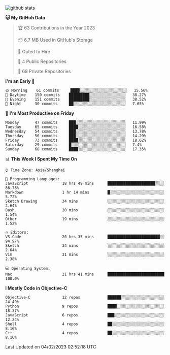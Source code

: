 
![github stats](https://github-readme-stats.vercel.app/api?username=ChesterYue&show_icons=true&count_private=true)

<!-- ![wakatime](https://github-readme-stats.vercel.app/api/wakatime?username=ChesterYue&layout=compact) -->

<!-- ![wakatime](https://github-readme-stats.vercel.app/api/top-langs/?username=ChesterYue&layout=compact) -->

<!--START_SECTION:waka-->
**🐱 My GitHub Data** 

> 🏆 63 Contributions in the Year 2023
 > 
> 📦 6.7 MB Used in GitHub's Storage 
 > 
> 💼 Opted to Hire
 > 
> 📜 4 Public Repositories 
 > 
> 🔑 69 Private Repositories  
 > 
**I'm an Early 🐤** 

```text
🌞 Morning    61 commits     ████░░░░░░░░░░░░░░░░░░░░░   15.56% 
🌆 Daytime    150 commits    █████████░░░░░░░░░░░░░░░░   38.27% 
🌃 Evening    151 commits    █████████░░░░░░░░░░░░░░░░   38.52% 
🌙 Night      30 commits     ██░░░░░░░░░░░░░░░░░░░░░░░   7.65%

```
📅 **I'm Most Productive on Friday** 

```text
Monday       47 commits     ███░░░░░░░░░░░░░░░░░░░░░░   11.99% 
Tuesday      65 commits     ████░░░░░░░░░░░░░░░░░░░░░   16.58% 
Wednesday    54 commits     ███░░░░░░░░░░░░░░░░░░░░░░   13.78% 
Thursday     56 commits     ███░░░░░░░░░░░░░░░░░░░░░░   14.29% 
Friday       73 commits     ████░░░░░░░░░░░░░░░░░░░░░   18.62% 
Saturday     29 commits     █░░░░░░░░░░░░░░░░░░░░░░░░   7.4% 
Sunday       68 commits     ████░░░░░░░░░░░░░░░░░░░░░   17.35%

```


📊 **This Week I Spent My Time On** 

```text
⌚︎ Time Zone: Asia/Shanghai

💬 Programming Languages: 
JavaScript               18 hrs 49 mins      █████████████████████░░░░   86.78% 
Markdown                 1 hr 14 mins        █░░░░░░░░░░░░░░░░░░░░░░░░   5.72% 
Sketch Drawing           34 mins             ░░░░░░░░░░░░░░░░░░░░░░░░░   2.64% 
Bash                     20 mins             ░░░░░░░░░░░░░░░░░░░░░░░░░   1.54% 
Other                    19 mins             ░░░░░░░░░░░░░░░░░░░░░░░░░   1.52%

🔥 Editors: 
VS Code                  20 hrs 35 mins      ███████████████████████░░   94.97% 
Sketch                   34 mins             ░░░░░░░░░░░░░░░░░░░░░░░░░   2.64% 
Vim                      31 mins             ░░░░░░░░░░░░░░░░░░░░░░░░░   2.38%

💻 Operating System: 
Mac                      21 hrs 41 mins      █████████████████████████   100.0%

```

**I Mostly Code in Objective-C** 

```text
Objective-C              12 repos            ██████░░░░░░░░░░░░░░░░░░░   24.49% 
Python                   9 repos             ████░░░░░░░░░░░░░░░░░░░░░   18.37% 
JavaScript               6 repos             ███░░░░░░░░░░░░░░░░░░░░░░   12.24% 
Shell                    4 repos             ██░░░░░░░░░░░░░░░░░░░░░░░   8.16% 
C++                      4 repos             ██░░░░░░░░░░░░░░░░░░░░░░░   8.16%

```



 Last Updated on 04/02/2023 02:52:18 UTC
<!--END_SECTION:waka-->